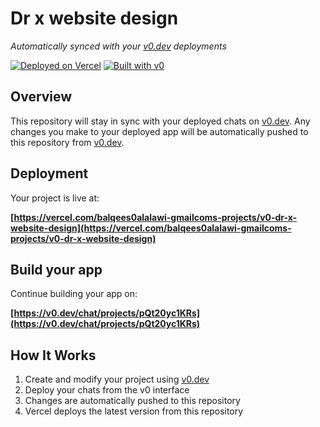 # Dr x website design

*Automatically synced with your [v0.dev](https://v0.dev) deployments*

[![Deployed on Vercel](https://img.shields.io/badge/Deployed%20on-Vercel-black?style=for-the-badge&logo=vercel)](https://vercel.com/balqees0alalawi-gmailcoms-projects/v0-dr-x-website-design)
[![Built with v0](https://img.shields.io/badge/Built%20with-v0.dev-black?style=for-the-badge)](https://v0.dev/chat/projects/pQt20yc1KRs)

## Overview

This repository will stay in sync with your deployed chats on [v0.dev](https://v0.dev).
Any changes you make to your deployed app will be automatically pushed to this repository from [v0.dev](https://v0.dev).

## Deployment

Your project is live at:

**[https://vercel.com/balqees0alalawi-gmailcoms-projects/v0-dr-x-website-design](https://vercel.com/balqees0alalawi-gmailcoms-projects/v0-dr-x-website-design)**

## Build your app

Continue building your app on:

**[https://v0.dev/chat/projects/pQt20yc1KRs](https://v0.dev/chat/projects/pQt20yc1KRs)**

## How It Works

1. Create and modify your project using [v0.dev](https://v0.dev)
2. Deploy your chats from the v0 interface
3. Changes are automatically pushed to this repository
4. Vercel deploys the latest version from this repository
